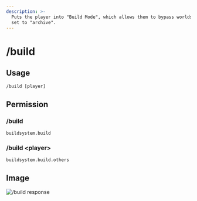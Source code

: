 ```yaml
---
description: >-
  Puts the player into "Build Mode", which allows them to bypass worlds that are
  set to "archive".
---
```


# /build

## Usage

```
/build [player]
```

## Permission

### /build

```
buildsystem.build
```

### /build \<player>

```
buildsystem.build.others
```

## Image

![/build response](../.gitbook/assets/build.png)

